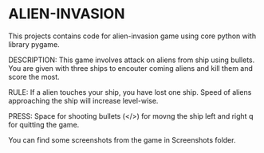 # ALIEN-INVASION
This projects contains code for alien-invasion game using core python with library pygame.

DESCRIPTION:
This game involves attack on aliens from ship using bullets.
You are given with three ships to encouter coming aliens and kill them and score the most.

RULE:
If a alien touches your ship, you have lost one ship.
Speed of aliens approaching the ship will increase level-wise.

PRESS:
Space for shooting bullets
(</>) for movng the ship left and right
q for quitting the game.

You can find some screenshots from the game in Screenshots folder.




